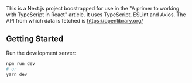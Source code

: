 This is a Next.js project boostrapped for use in the "A primer to working with TypeScript in React" article. It uses TypeScript, ESLint and Axios. The API from which data is fetched is https://openlibrary.org/

## Getting Started

Run the development server:

```bash
npm run dev
# or
yarn dev
```
